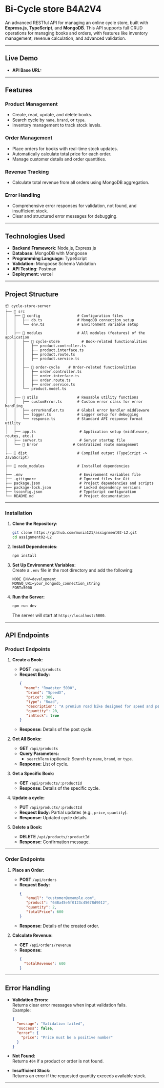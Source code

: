 # **Bi-Cycle store B4A2V4**

An advanced RESTful API for managing an online cycle store, built with **Express.js**, **TypeScript**, and **MongoDB**. This API supports full CRUD operations for managing books and orders, with features like inventory management, revenue calculation, and advanced validation.

---

## **Live Demo**

- **API Base URL:** 
 


---

## **Features**

### **Product Management**

- Create, read, update, and delete books.
- Search cycle by `name`, `brand`, or `type`.
- Inventory management to track stock levels.

### **Order Management**

- Place orders for books with real-time stock updates.
- Automatically calculate total price for each order.
- Manage customer details and order quantities.

### **Revenue Tracking**

- Calculate total revenue from all orders using MongoDB aggregation.

### **Error Handling**

- Comprehensive error responses for validation, not found, and insufficient stock.
- Clear and structured error messages for debugging.

---

## **Technologies Used**

- **Backend Framework:** Node.js, Express.js
- **Database:** MongoDB with Mongoose
- **Programming Language:** TypeScript
- **Validation:** Mongoose Schema Validation
- **API Testing:** Postman
- **Deployment:** vercel 

---

## **Project Structure**

```
📦 cycle-store-server
├── 📂 src
│   ├── 📂 config                 # Configuration files
│   │   ├── db.ts                # MongoDB connection setup
│   │   └── env.ts               # Environment variable setup
│   │
│   ├── 📂 modules                # All modules (features) of the application
│   │   ├── 📂 cycle-store          # Book-related functionalities
│   │   │   ├── product.controller.ts
│   │   │   ├── product.interface.ts
│   │   │   ├── product.route.ts
│   │   │   ├── product.service.ts
│   │   │
│   │   ├── 📂 order-cycle    # Order-related functionalities
│   │   │   ├── order.controller.ts
│   │   │   ├── order.interface.ts
│   │   │   ├── order.route.ts
│   │   │   ├── order.service.ts
│   │   └── product.model.ts
│   │
│   ├── 📂 utils                  # Reusable utility functions
│   │   ├── customError.ts       # Custom error class for error handling
│   │   ├── errorHandler.ts      # Global error handler middleware
│   │   ├── logger.ts            # Logger setup for debugging
│   │   └── response.ts          # Standard API response format utility
│   │
│   ├── app.ts                    # Application setup (middleware, routes, etc.)
│   ├── server.ts                 # Server startup file
│   └── 📂 Error                # Centralized route management
│
├── 📂 dist                       # Compiled output (TypeScript -> JavaScript)
│
├── 📂 node_modules               # Installed dependencies
│
├── .env                          # Environment variables file
├── .gitignore                    # Ignored files for Git
├── package.json                  # Project dependencies and scripts
├── package-lock.json             # Locked dependency versions
├── tsconfig.json                 # TypeScript configuration
└── README.md                     # Project documentation

```

---


### **Installation**

1. **Clone the Repository:**

   ```bash
   git clone https://github.com/munia121/assignment02-L2.git
   cd assignment02-L2
   ```

2. **Install Dependencies:**

   ```bash
   npm install
   ```

3. **Set Up Environment Variables:**  
   Create a `.env` file in the root directory and add the following:

   ```env
   NODE_ENV=development
   MONGO_URI=your_mongodb_connection_string
   PORT=5000
   ```

4. **Run the Server:**
   ```bash
   npm run dev
   ```
   The server will start at `http://localhost:5000`.

---

## **API Endpoints**

### **Product Endpoints**

1. **Create a Book:**

   - **POST** `/api/products`
   - **Request Body:**
     ```json
     {
       "name": "Roadster 5000",
        "brand": "SpeedX",
        "price": 300,
        "type": "Road",
        "description": "A premium road bike designed for speed and performance.",
        "quantity": 20,
        "inStock": true
     }
     ```
   - **Response:** Details of the post cycle.

2. **Get All Books:**

   - **GET** `/api/products`
   - **Query Parameters:**
     - `searchTerm` (optional): Search by `name`, `brand`, or `type`.
   - **Response:** List of cycle.

3. **Get a Specific Book:**

   - **GET** `/api/products/:productId`
   - **Response:** Details of the specific cycle.

4. **Update a cycle:**

   - **PUT** `/api/products/:productId`
   - **Request Body:** Partial updates (e.g., `price`, `quantity`).
   - **Response:** Updated cycle details.

5. **Delete a Book:**
   - **DELETE** `/api/products/:productId`
   - **Response:** Confirmation message.

---

### **Order Endpoints**

1. **Place an Order:**

   - **POST** `/api/orders`
   - **Request Body:**
     ```json
     {
        "email": "customer@example.com",
        "product": "648a45e5f0123c45678d9012",
        "quantity": 2,
        "totalPrice": 600
     }
     ```
   - **Response:** Details of the created order.

2. **Calculate Revenue:**
   - **GET** `/api/orders/revenue`
   - **Response:**
     ```json
     {
       "totalRevenue": 600
     }
     ```

---

## **Error Handling**

- **Validation Errors:**  
  Returns clear error messages when input validation fails.  
  Example:

  ```json
  {
    "message": "Validation failed",
    "success": false,
    "error": {
      "price": "Price must be a positive number"
    }
  }
  ```

- **Not Found:**  
  Returns `404` if a product or order is not found.

- **Insufficient Stock:**  
  Returns an error if the requested quantity exceeds available stock.

---



